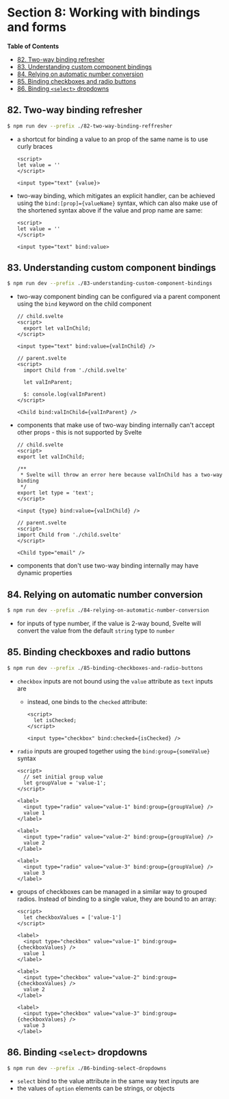 # Section 8: Working with bindings and forms


<!-- START doctoc generated TOC please keep comment here to allow auto update -->
<!-- DON'T EDIT THIS SECTION, INSTEAD RE-RUN doctoc TO UPDATE -->
**Table of Contents**

- [82. Two-way binding refresher](#82-two-way-binding-refresher)
- [83. Understanding custom component bindings](#83-understanding-custom-component-bindings)
- [84. Relying on automatic number conversion](#84-relying-on-automatic-number-conversion)
- [85. Binding checkboxes and radio buttons](#85-binding-checkboxes-and-radio-buttons)
- [86. Binding `<select>` dropdowns](#86-binding-select-dropdowns)

<!-- END doctoc generated TOC please keep comment here to allow auto update -->

## 82. Two-way binding refresher

```bash
$ npm run dev --prefix ./82-two-way-binding-reffresher
```

- a shortcut for binding a value to an prop of the same name is to use
    curly braces

    ```svelte
    <script>
    let value = ''
    </script>

    <input type="text" {value}>
    ```
- two-way binding, which mitigates an explicit handler, can be achieved using
    the `bind:[prop]={valueName}` syntax, which can also make use of the
    shortened syntax above if the value and prop name are same:

    ```svelte
    <script>
    let value = ''
    </script>

    <input type="text" bind:value>
    ```

## 83. Understanding custom component bindings

```bash
$ npm run dev --prefix ./83-understanding-custom-component-bindings
```

- two-way component binding can be configured via a parent component using the
    `bind` keyword on the child component

    ```svelte
    // child.svelte
    <script>
      export let valInChild;
    </script>

    <input type="text" bind:value={valInChild} />

    // parent.svelte
    <script>
      import Child from './child.svelte'

      let valInParent;

      $: console.log(valInParent)
    </script>

    <Child bind:valInChild={valInParent} />
    ```
- components that make use of two-way binding internally can't accept other
    props - this is not supported by Svelte

    ```svelte
    // child.svelte
    <script>
    export let valInChild;

    /**
     * Svelte will throw an error here because valInChild has a two-way binding
     */
    export let type = 'text';
    </script>

    <input {type} bind:value={valInChild} />

    // parent.svelte
    <script>
    import Child from './child.svelte'
    </script>

    <Child type="email" />
    ```
- components that don't use two-way binding internally may have dynamic
    properties

## 84. Relying on automatic number conversion

```bash
$ npm run dev --prefix ./84-relying-on-automatic-number-conversion
```

- for inputs of type number, if the value is 2-way bound, Svelte will convert
    the value from the default `string` type to `number`

## 85. Binding checkboxes and radio buttons

```bash
$ npm run dev --prefix ./85-binding-checkboxes-and-radio-buttons
```

- `checkbox` inputs are not bound using the `value` attribute as `text` inputs
    are
    - instead, one binds to the `checked` attribute:

        ```svelte
        <script>
          let isChecked;
        </script>

        <input type="checkbox" bind:checked={isChecked} />
        ```
- `radio` inputs are grouped together using the `bind:group={someValue}` syntax

    ```svelte
    <script>
      // set initial group value
      let groupValue = 'value-1';
    </script>

    <label>
      <input type="radio" value="value-1" bind:group={groupValue} />
      value 1
    </label>

    <label>
      <input type="radio" value="value-2" bind:group={groupValue} />
      value 2
    </label>

    <label>
      <input type="radio" value="value-3" bind:group={groupValue} />
      value 3
    </label>
    ```
- groups of checkboxes can be managed in a similar way to grouped radios.
    Instead of binding to a single value, they are bound to an array:

    ```svelte
    <script>
      let checkboxValues = ['value-1']
    </script>

    <label>
      <input type="checkbox" value="value-1" bind:group={checkboxValues} />
      value 1
    </label>

    <label>
      <input type="checkbox" value="value-2" bind:group={checkboxValues} />
      value 2
    </label>

    <label>
      <input type="checkbox" value="value-3" bind:group={checkboxValues} />
      value 3
    </label>
    ```

## 86. Binding `<select>` dropdowns

```bash
$ npm run dev --prefix ./86-binding-select-dropdowns
```

- `select` bind to the value attribute in the same way text inputs are
- the values of `option` elements can be strings, or objects
